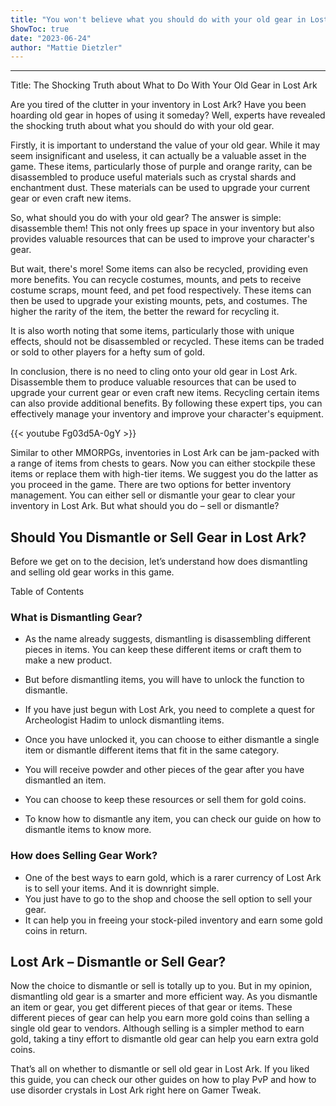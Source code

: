 ```yaml
---
title: "You won't believe what you should do with your old gear in Lost Ark - experts reveal the shocking truth!"
ShowToc: true 
date: "2023-06-24"
author: "Mattie Dietzler"
---
```

*****
Title: The Shocking Truth about What to Do With Your Old Gear in Lost Ark

Are you tired of the clutter in your inventory in Lost Ark? Have you been hoarding old gear in hopes of using it someday? Well, experts have revealed the shocking truth about what you should do with your old gear.

Firstly, it is important to understand the value of your old gear. While it may seem insignificant and useless, it can actually be a valuable asset in the game. These items, particularly those of purple and orange rarity, can be disassembled to produce useful materials such as crystal shards and enchantment dust. These materials can be used to upgrade your current gear or even craft new items.

So, what should you do with your old gear? The answer is simple: disassemble them! This not only frees up space in your inventory but also provides valuable resources that can be used to improve your character's gear.

But wait, there's more! Some items can also be recycled, providing even more benefits. You can recycle costumes, mounts, and pets to receive costume scraps, mount feed, and pet food respectively. These items can then be used to upgrade your existing mounts, pets, and costumes. The higher the rarity of the item, the better the reward for recycling it.

It is also worth noting that some items, particularly those with unique effects, should not be disassembled or recycled. These items can be traded or sold to other players for a hefty sum of gold.

In conclusion, there is no need to cling onto your old gear in Lost Ark. Disassemble them to produce valuable resources that can be used to upgrade your current gear or even craft new items. Recycling certain items can also provide additional benefits. By following these expert tips, you can effectively manage your inventory and improve your character's equipment.

{{< youtube Fg03d5A-0gY >}} 



Similar to other MMORPGs, inventories in Lost Ark can be jam-packed with a range of items from chests to gears. Now you can either stockpile these items or replace them with high-tier items. We suggest you do the latter as you proceed in the game. There are two options for better inventory management. You can either sell or dismantle your gear to clear your inventory in Lost Ark. But what should you do – sell or dismantle?
 
## Should You Dismantle or Sell Gear in Lost Ark?
 
Before we get on to the decision, let’s understand how does dismantling and selling old gear works in this game.
 
Table of Contents
 
### What is Dismantling Gear?
 
- As the name already suggests, dismantling is disassembling different pieces in items. You can keep these different items or craft them to make a new product.
 - But before dismantling items, you will have to unlock the function to dismantle.
 - If you have just begun with Lost Ark, you need to complete a quest for Archeologist Hadim to unlock dismantling items.
 - Once you have unlocked it, you can choose to either dismantle a single item or dismantle different items that fit in the same category.

 
- You will receive powder and other pieces of the gear after you have dismantled an item.
 - You can choose to keep these resources or sell them for gold coins.
 - To know how to dismantle any item, you can check our guide on how to dismantle items to know more.

 
### How does Selling Gear Work?
 
- One of the best ways to earn gold, which is a rarer currency of Lost Ark is to sell your items. And it is downright simple.
 - You just have to go to the shop and choose the sell option to sell your gear.
 - It can help you in freeing your stock-piled inventory and earn some gold coins in return.

 
## Lost Ark – Dismantle or Sell Gear?
 
Now the choice to dismantle or sell is totally up to you. But in my opinion, dismantling old gear is a smarter and more efficient way. As you dismantle an item or gear, you get different pieces of that gear or items. These different pieces of gear can help you earn more gold coins than selling a single old gear to vendors. Although selling is a simpler method to earn gold, taking a tiny effort to dismantle old gear can help you earn extra gold coins.
 
That’s all on whether to dismantle or sell old gear in Lost Ark. If you liked this guide, you can check our other guides on how to play PvP and how to use disorder crystals in Lost Ark right here on Gamer Tweak.



